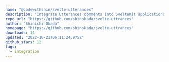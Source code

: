 ```yaml
---
name: "@codewithshin/svelte-utterances"
description: "Integrate Utterances comments into SvelteKit applications."
repo_url: "https://github.com/shinokada/svelte-uttrances"
author: "Shinichi Okada"
homepage: "https://github.com/shinokada/svelte-uttrances"
downloads: 14
updated: "2022-10-21T06:11:24.975Z"
github_stars: 12
tags: 
  - integration
---
```


